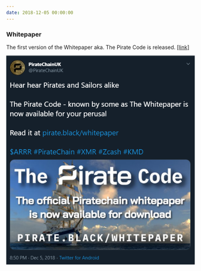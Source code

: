 ```yaml
---
date: 2018-12-05 00:00:00
---
```


### Whitepaper

The first version of the Whitepaper aka. The Pirate Code is released. [[link]](https://twitter.com/PirateChainUK/status/1070404943021047809)

[![Whitepaper](assets/img/posts/Whitepaper-ANN.png)](assets/img/posts/Whitepaper-ANN.png)

